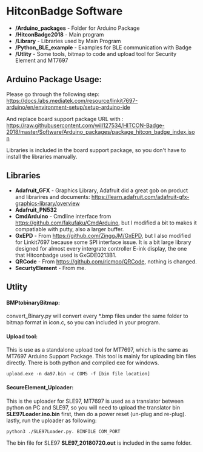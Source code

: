 # HitconBadge Software

* **/Arduino_packages** - Folder for Arduino Package
* **/HitconBadge2018** - Main program
* **/Library** - Libraries used by Main Program
* **/Python_BLE_example** - Examples for BLE communication with Badge
* **/Utlity** - Some tools, bitmap to code and upload tool for Security Element and MT7697

## Arduino Package Usage:

Please go through the following step:
https://docs.labs.mediatek.com/resource/linkit7697-arduino/en/environment-setup/setup-arduino-ide

And replace board support package URL with : https://raw.githubusercontent.com/will127534/HITCON-Badge-2018/master/Software/Arduino_packages/package_hitcon_badge_index.json 

Libraries is included in the board support package, so you don't have to install the libraries manually.

## Libraries
* **Adafruit_GFX** - Graphics Library, Adafruit did a great gob on product and librarires and documents: https://learn.adafruit.com/adafruit-gfx-graphics-library/overview
* **Adafruit_PN532**	
* **CmdArduino** - Cmdline interface from https://github.com/fakufaku/CmdArduino, but I modified a bit to makes it compatiable with putty, also a larger buffer.  
* **GxEPD**	- From https://github.com/ZinggJM/GxEPD, but I also modified for Linkit7697 because some SPI interface issue. It is a bit large library designed for almost every intergrate controller E-ink display, the one that Hitconbadge used is GxGDE0213B1.
* **QRCode** - From https://github.com/ricmoo/QRCode, nothing is changed.
* **SecurtyElement** - From me.

## Utlity

#### BMPtobinaryBitmap:
convert_Binary.py will convert every *.bmp files under the same folder to bitmap format in icon.c, so you can included in your program.

#### Upload tool:
This is use as a standalone upload tool for MT7697, which is the same as MT7697 Arduino Support Package. This tool is mainly for uploading bin files directly. There is both python and compiled exe for windows.
```
upload.exe -n da97.bin -c COM5 -f [bin file location]
```
#### SecureElement_Uploader:
This is the uploader for SLE97, MT7697 is used as a translator between python on PC and SLE97, so you will need to upload the translator bin **SLE97Loader.ino.bin** first, then do a power reset (un-plug and re-plug).
lastly, run the uploader as following:
```
python3 ./SLE97Loader.py. BINFILE COM_PORT
```
The bin file for SLE97 **SLE97_20180720.out** is included in the same folder.
